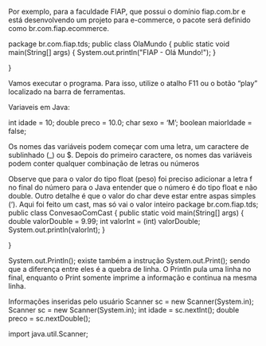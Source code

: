 Por exemplo, para a faculdade FIAP, que possui o domínio fiap.com.br e está
desenvolvendo um projeto para e-commerce, o pacote será definido como
br.com.fiap.ecommerce.

package br.com.fiap.tds;
public class OlaMundo {
	public static void main(String[] args) {
		System.out.println("FIAP - Olá Mundo!");
	}
	
}

Vamos executar o programa. Para isso, utilize o atalho F11 ou o botão “play”
localizado na barra de ferramentas.

Variaveis em Java:

int idade = 10;
double preco = 10.0;
char sexo = ‘M’;
boolean maiorIdade = false;

Os nomes das variáveis podem começar com uma letra, um caractere de
sublinhado (_) ou $. Depois do primeiro caractere, os nomes das variáveis podem
conter qualquer combinação de letras ou números

Observe que para o valor do tipo float (peso) foi preciso adicionar a letra f no
final do número para o Java entender que o número é do tipo float e não double.
Outro detalhe é que o valor do char deve estar entre aspas simples (‘).
Aqui foi feito um cast, mas só vai o valor inteiro 
package br.com.fiap.tds;
public class ConvesaoComCast {
	public static void main(String[] args) {
		double valorDouble = 9.99;
		int valorInt = (int) valorDouble;
		System.out.println(valorInt);
	}
	
}

System.out.Println(); existe também a instrução System.out.Print(); sendo que a
diferença entre eles é a quebra de linha. O Println pula uma linha no final, enquanto
o Print somente imprime a informação e continua na mesma linha.

Informações inseridas pelo usuário
Scanner sc = new Scanner(System.in);
Scanner sc = new Scanner(System.in);
int idade = sc.nextInt();
double preco = sc.nextDouble();

import java.util.Scanner;